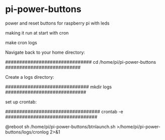 # pi-power-buttons
power and reset buttons for raspberry pi with leds


making it run at start with cron

make cron logs


Navigate back to your home directory:

###############################
cd /home/pi/pi-power-buttons
###########################

Create a logs directory:

##############################
mkdir logs
#############################


set up crontab:

##################################
crontab -e
#################################

@reboot sh /home/pi/pi-power-buttons/btnlaunch.sh >/home/pi/pi-power-buttons/logs/cronlog 2>&1

